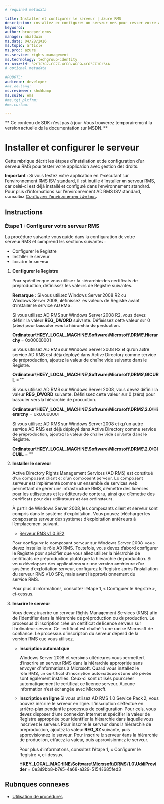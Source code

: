 ```yaml
---
# required metadata

title: Installer et configurer le serveur | Azure RMS
description: Installez et configurez un serveur RMS pour tester votre application avec gestion des droits.
keywords:
author: bruceperlerms
manager: mbaldwin
ms.date: 04/28/2016
ms.topic: article
ms.prod: azure
ms.service: rights-management
ms.technology: techgroup-identity
ms.assetid: 32C7F387-CF7E-4CE0-AFC9-4C63FE1E134A
# optional metadata

#ROBOTS:
audience: developer
#ms.devlang:
ms.reviewer: shubhamp
ms.suite: ems
#ms.tgt_pltfrm:
#ms.custom:

---
```

** Ce contenu de SDK n’est pas à jour. Vous trouverez temporairement la [version actuelle](https://msdn.microsoft.com/library/windows/desktop/hh535290(v=vs.85).aspx) de la documentation sur MSDN. **
# Installer et configurer le serveur

Cette rubrique décrit les étapes d’installation et de configuration d’un serveur RMS pour tester votre application avec gestion des droits.

**Important** : Si vous testez votre application en l’exécutant sur l’environnement RMS ISV standard, il est inutile d’installer un serveur RMS, car celui-ci est déjà installé et configuré dans l’environnement standard.
Pour plus d’informations sur l’environnement AD RMS ISV standard, consultez [Configurer l’environnement de test](how-to-set-up-your-test-environment.md).

 

## Instructions

### Étape 1 : Configurer votre serveur RMS

La procédure suivante vous guide dans la configuration de votre serveur RMS et comprend les sections suivantes :

-   Configurer le Registre
-   Installer le serveur
-   Inscrire le serveur

1.  **Configurer le Registre**

    Pour spécifier que vous utilisez la hiérarchie des certificats de préproduction, définissez les valeurs de Registre suivantes.

    **Remarque** : Si vous utilisez Windows Server 2008 R2 ou Windows Server 2008, définissez les valeurs de Registre avant d’installer le service AD RMS.

    Si vous utilisez AD RMS sur Windows Server 2008 R2, vous devez définir la valeur **REG\_DWORD** suivante. Définissez cette valeur sur 0 (zéro) pour basculer vers la hiérarchie de production.

    **Ordinateur**\\**HKEY\_LOCAL\_MACHINE**\\**Software**\\**Microsoft**\\**DRMS**\\**Hierarchy** = 0x00000001

    Si vous utilisez AD RMS sur Windows Server 2008 R2 et qu’un autre service AD RMS est déjà déployé dans Active Directory comme service de préproduction, ajoutez la valeur de chaîne vide suivante dans le Registre.

    **Ordinateur**\\**HKEY\_LOCAL\_MACHINE**\\**Software**\\**Microsoft**\\**DRMS**\\**GICURL** = ""

    Si vous utilisez AD RMS sur Windows Server 2008, vous devez définir la valeur **REG\_DWORD** suivante. Définissez cette valeur sur 0 (zéro) pour basculer vers la hiérarchie de production.

    **Ordinateur**\\**HKEY\_LOCAL\_MACHINE**\\**Software**\\**Microsoft**\\**DRMS**\\**2.0**\\**Hierarchy** = 0x00000001

    Si vous utilisez AD RMS sur Windows Server 2008 et qu’un autre service AD RMS est déjà déployé dans Active Directory comme service de préproduction, ajoutez la valeur de chaîne vide suivante dans le Registre.

    **Ordinateur**\\**HKEY\_LOCAL\_MACHINE**\\**Software**\\**Microsoft**\\**DRMS**\\**2.0**\\**GICURL** = ""

2.  **Installer le serveur**

    Active Directory Rights Management Services (AD RMS) est constitué d’un composant client et d’un composant serveur. Le composant serveur est implémenté comme un ensemble de services web permettant de gérer une infrastructure RMS, d’émettre des licences pour les utilisateurs et les éditeurs de contenu, ainsi que d’émettre des certificats pour des utilisateurs et des ordinateurs.

    À partir de Windows Server 2008, les composants client et serveur sont compris dans le système d’exploitation. Vous pouvez télécharger les composants serveur des systèmes d’exploitation antérieurs à l’emplacement suivant.

    -   [Serveur RMS v1.0 SP2](http://go.microsoft.com/fwlink/p/?linkid=73722)

    Pour configurer le composant serveur sur Windows Server 2008, vous devez installer le rôle AD RMS. Toutefois, vous devez d’abord configurer le Registre pour spécifier que vous allez utiliser la hiérarchie de certificats de préproduction plutôt que la hiérarchie de production. Si vous développez des applications sur une version antérieure d’un système d’exploitation serveur, configurez le Registre après l’installation du serveur RMS v1.0 SP2, mais avant l’approvisionnement du service RMS.

    Pour plus d’informations, consultez l’étape 1, « Configurer le Registre », ci-dessus.

3.  **Inscrire le serveur**

    Vous devez inscrire un serveur Rights Management Services (RMS) afin de l’identifier dans la hiérarchie de préproduction ou de production. Le processus d’inscription crée un certificat de licence serveur sur l’ordinateur serveur. Ce certificat est chaîné à une racine Microsoft de confiance. Le processus d’inscription du serveur dépend de la version RMS que vous utilisez.

    -   **Inscription automatique**

        Windows Server 2008 et versions ultérieures vous permettent d’inscrire un serveur RMS dans la hiérarchie appropriée sans envoyer d’informations à Microsoft. Quand vous installez le rôle RMS, un certificat d’inscription automatique et une clé privée sont également installés. Ceux-ci sont utilisés pour créer automatiquement le certificat de licence serveur. Aucune information n’est échangée avec Microsoft.

    -   **Inscription en ligne** Si vous utilisez AD RMS 1.0 Service Pack 2, vous pouvez inscrire le serveur en ligne. L’inscription s’effectue en arrière-plan pendant le processus de configuration. Pour cela, vous devez disposer d’une connexion Internet et spécifier la valeur de Registre appropriée pour identifier la hiérarchie dans laquelle vous inscrivez le serveur. Pour inscrire le serveur dans la hiérarchie de préproduction, ajoutez la valeur **REG\_SZ** suivante, puis approvisionnez le serveur. Pour inscrire le serveur dans la hiérarchie de production, effacez la valeur, puis approvisionnez le serveur.

        Pour plus d’informations, consultez l’étape 1, « Configurer le Registre », ci-dessus.

        **HKEY\_LOCAL\_MACHINE**\\**Software**\\**Microsoft**\\**DRMS**\\**1.0**\\**UddiProvider** = 0e3d9bb8-b765-4a68-a329-51548685fed3

## Rubriques connexes

* [Utilisation de procédures](how-to-use-msipc.md)
 

 





<!--HONumber=Jun16_HO1-->


